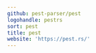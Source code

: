 ```yaml
---
github: pest-parser/pest
logohandle: pestrs
sort: pest
title: pest
website: 'https://pest.rs/'
---
```

